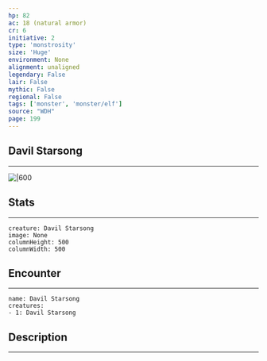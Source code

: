 ```yaml
---
hp: 82
ac: 18 (natural armor)
cr: 6
initiative: 2
type: 'monstrosity'    
size: 'Huge'
environment: None
alignment: unaligned
legendary: False
lair: False
mythic: False
regional: False
tags: ['monster', 'monster/elf']
source: "WDH"
page: 199
---
```


## Davil Starsong
---

![|600](D:/Program%20Files/5e.tools/img/bestiary/WDH/Davil%20Starsong.jpg)

## Stats
---

```statblock
creature: Davil Starsong
image: None
columnHeight: 500
columnWidth: 500
```

## Encounter
---

```encounter-table
name: Davil Starsong
creatures:
- 1: Davil Starsong
```

## Description
---




